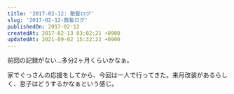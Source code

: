 ```yaml
---
title: '2017-02-12: 散髪ログ'
slug: '2017-02-12-散髪ログ'
publishedOn: 2017-02-12
createdAt: 2017-02-13 03:02:21 +0900
updatedAt: 2021-09-02 15:32:22 +0900
---
```

前回の記録がない…多分2ヶ月くらいかなぁ。

家でぐっさんの応援をしてから、今回は一人で行ってきた。来月改装があるらしく、息子はどうするかなぁという感じ。
